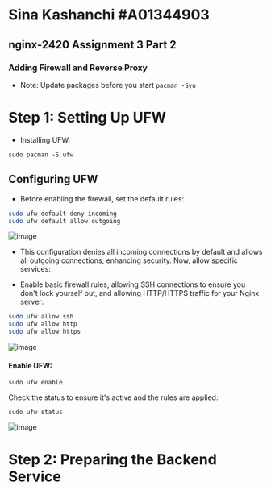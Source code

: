 # Sina Kashanchi #A01344903
## nginx-2420 Assignment 3 Part 2
### Adding Firewall and Reverse Proxy

- Note: Update packages before you start
`pacman -Syu`

# Step 1: Setting Up UFW 
- Installing UFW:

`sudo pacman -S ufw`

## Configuring UFW

- Before enabling the firewall, set the default rules:


```bash
sudo ufw default deny incoming
sudo ufw default allow outgoing
```
![image](https://github.com/Sina-Kashanchi/nginx-2420/assets/148367803/4881a453-68f6-416b-ad53-223896eab1ab)

- This configuration denies all incoming connections by default and allows all outgoing connections, enhancing security. Now, allow specific services:

- Enable basic firewall rules, allowing SSH connections to ensure you don't lock yourself out, and allowing HTTP/HTTPS traffic for your Nginx server:

``` bash
sudo ufw allow ssh
sudo ufw allow http
sudo ufw allow https
```

![image](https://github.com/Sina-Kashanchi/nginx-2420/assets/148367803/3f108174-2bf7-4003-b446-bb7a03fcb7cb)

#### Enable UFW:

`sudo ufw enable`


Check the status to ensure it's active and the rules are applied:

`sudo ufw status`

![image](https://github.com/Sina-Kashanchi/nginx-2420/assets/148367803/cbb9a317-cad0-42e9-ac00-4ae7ca91396f)


# Step 2: Preparing the Backend Service



